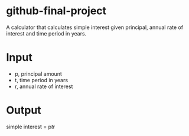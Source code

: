 # github-final-project
A calculator that calculates simple interest given principal, annual rate of interest and time period in years.
 # Input
   - p, principal amount
   - t, time period in years
   - r, annual rate of interest
# Output
   simple interest = p*t*r
